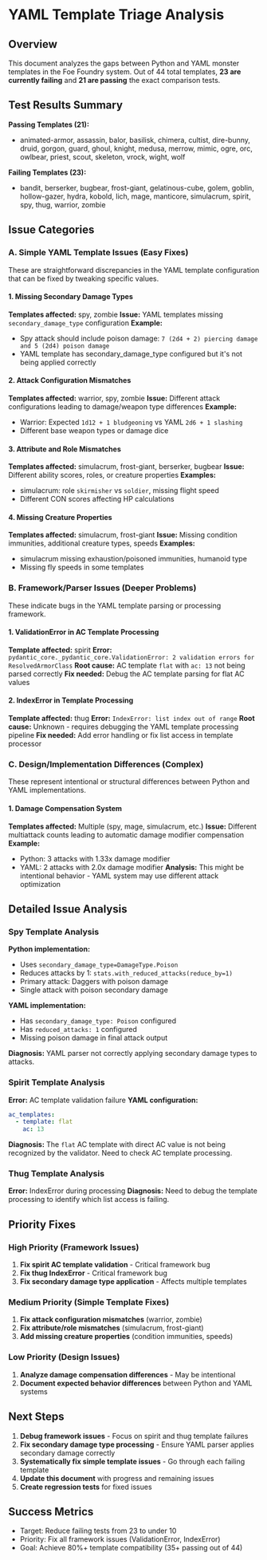 # YAML Template Triage Analysis

## Overview

This document analyzes the gaps between Python and YAML monster templates in the Foe Foundry system. Out of 44 total templates, **23 are currently failing** and **21 are passing** the exact comparison tests.

## Test Results Summary

**Passing Templates (21):**
- animated-armor, assassin, balor, basilisk, chimera, cultist, dire-bunny, druid, gorgon, guard, ghoul, knight, medusa, merrow, mimic, ogre, orc, owlbear, priest, scout, skeleton, vrock, wight, wolf

**Failing Templates (23):**
- bandit, berserker, bugbear, frost-giant, gelatinous-cube, golem, goblin, hollow-gazer, hydra, kobold, lich, mage, manticore, simulacrum, spirit, spy, thug, warrior, zombie

## Issue Categories

### A. Simple YAML Template Issues (Easy Fixes)

These are straightforward discrepancies in the YAML template configuration that can be fixed by tweaking specific values.

#### 1. Missing Secondary Damage Types
**Templates affected:** spy, zombie
**Issue:** YAML templates missing `secondary_damage_type` configuration
**Example:** 
- Spy attack should include poison damage: `7 (2d4 + 2) piercing damage and 5 (2d4) poison damage`
- YAML template has secondary_damage_type configured but it's not being applied correctly

#### 2. Attack Configuration Mismatches
**Templates affected:** warrior, spy, zombie
**Issue:** Different attack configurations leading to damage/weapon type differences
**Example:**
- Warrior: Expected `1d12 + 1 bludgeoning` vs YAML `2d6 + 1 slashing`
- Different base weapon types or damage dice

#### 3. Attribute and Role Mismatches
**Templates affected:** simulacrum, frost-giant, berserker, bugbear
**Issue:** Different ability scores, roles, or creature properties
**Examples:**
- simulacrum: role `skirmisher` vs `soldier`, missing flight speed
- Different CON scores affecting HP calculations

#### 4. Missing Creature Properties
**Templates affected:** simulacrum, frost-giant
**Issue:** Missing condition immunities, additional creature types, speeds
**Examples:**
- simulacrum missing exhaustion/poisoned immunities, humanoid type
- Missing fly speeds in some templates

### B. Framework/Parser Issues (Deeper Problems)

These indicate bugs in the YAML template parsing or processing framework.

#### 1. ValidationError in AC Template Processing
**Template affected:** spirit
**Error:** `pydantic_core._pydantic_core.ValidationError: 2 validation errors for ResolvedArmorClass`
**Root cause:** AC template `flat` with `ac: 13` not being parsed correctly
**Fix needed:** Debug the AC template parsing for flat AC values

#### 2. IndexError in Template Processing
**Template affected:** thug
**Error:** `IndexError: list index out of range`
**Root cause:** Unknown - requires debugging the YAML template processing pipeline
**Fix needed:** Add error handling or fix list access in template processor

### C. Design/Implementation Differences (Complex)

These represent intentional or structural differences between Python and YAML implementations.

#### 1. Damage Compensation System
**Templates affected:** Multiple (spy, mage, simulacrum, etc.)
**Issue:** Different multiattack counts leading to automatic damage modifier compensation
**Example:** 
- Python: 3 attacks with 1.33x damage modifier
- YAML: 2 attacks with 2.0x damage modifier
**Analysis:** This might be intentional behavior - YAML system may use different attack optimization

## Detailed Issue Analysis

### Spy Template Analysis
**Python implementation:**
- Uses `secondary_damage_type=DamageType.Poison` 
- Reduces attacks by 1: `stats.with_reduced_attacks(reduce_by=1)`
- Primary attack: Daggers with poison damage
- Single attack with poison secondary damage

**YAML implementation:**
- Has `secondary_damage_type: Poison` configured
- Has `reduced_attacks: 1` configured  
- Missing poison damage in final attack output

**Diagnosis:** YAML parser not correctly applying secondary damage types to attacks.

### Spirit Template Analysis
**Error:** AC template validation failure
**YAML configuration:**
```yaml
ac_templates:
  - template: flat
    ac: 13
```
**Diagnosis:** The `flat` AC template with direct AC value is not being recognized by the validator. Need to check AC template processing.

### Thug Template Analysis
**Error:** IndexError during processing
**Diagnosis:** Need to debug the template processing to identify which list access is failing.

## Priority Fixes

### High Priority (Framework Issues)
1. **Fix spirit AC template validation** - Critical framework bug
2. **Fix thug IndexError** - Critical framework bug
3. **Fix secondary damage type application** - Affects multiple templates

### Medium Priority (Simple Template Fixes)
1. **Fix attack configuration mismatches** (warrior, zombie)
2. **Fix attribute/role mismatches** (simulacrum, frost-giant)
3. **Add missing creature properties** (condition immunities, speeds)

### Low Priority (Design Issues)
1. **Analyze damage compensation differences** - May be intentional
2. **Document expected behavior differences** between Python and YAML systems

## Next Steps

1. **Debug framework issues** - Focus on spirit and thug template failures
2. **Fix secondary damage type processing** - Ensure YAML parser applies secondary damage correctly
3. **Systematically fix simple template issues** - Go through each failing template
4. **Update this document** with progress and remaining issues
5. **Create regression tests** for fixed issues

## Success Metrics

- Target: Reduce failing tests from 23 to under 10
- Priority: Fix all framework issues (ValidationError, IndexError)
- Goal: Achieve 80%+ template compatibility (35+ passing out of 44)